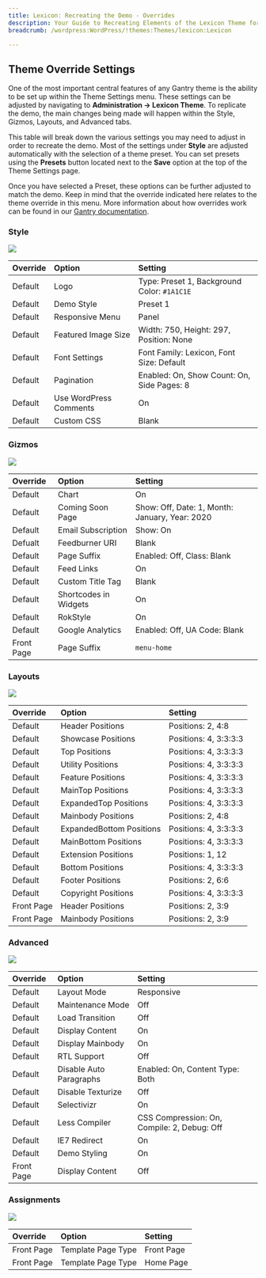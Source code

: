 ```yaml
---
title: Lexicon: Recreating the Demo - Overrides
description: Your Guide to Recreating Elements of the Lexicon Theme for WordPress
breadcrumb: /wordpress:WordPress/!themes:Themes/lexicon:Lexicon

---
```


Theme Override Settings
-----

One of the most important central features of any Gantry theme is the ability to be set up within the Theme Settings menu. These settings can be adjusted by navigating to **Administration -> Lexicon Theme**. To replicate the demo, the main changes being made will happen within the Style, Gizmos, Layouts, and Advanced tabs.

This table will break down the various settings you may need to adjust in order to recreate the demo. Most of the settings under **Style** are adjusted automatically with the selection of a theme preset. You can set presets using the **Presets** button located next to the **Save** option at the top of the Theme Settings page.

Once you have selected a Preset, these options can be further adjusted to match the demo. Keep in mind that the override indicated here relates to the theme override in this menu. More information about how overrides work can be found in our [Gantry documentation][override].

### Style

![][style]

| Override | Option                 | Setting                                     |
| :------- | :--------------------- | :-----------------------------------------  |
| Default  | Logo                   | Type: Preset 1, Background Color: `#1A1C1E` |
| Default  | Demo Style             | Preset 1                                    |
| Default  | Responsive Menu        | Panel                                       |
| Default  | Featured Image Size    | Width: 750, Height: 297, Position: None     |
| Default  | Font Settings          | Font Family: Lexicon, Font Size: Default    |
| Default  | Pagination             | Enabled: On, Show Count: On, Side Pages: 8  |
| Default  | Use WordPress Comments | On                                          |
| Default  | Custom CSS             | Blank                                       |

### Gizmos

![][gizmos]

| Override   | Option                | Setting                                        |
| :--------- | :-------------------- | :--------------------------------------------- |
| Default    | Chart                 | On                                             |
| Default    | Coming Soon Page      | Show: Off, Date: 1, Month: January, Year: 2020 |
| Default    | Email Subscription    | Show: On                                       |
| Defualt    | Feedburner URI        | Blank                                          |
| Default    | Page Suffix           | Enabled: Off, Class: Blank                     |
| Default    | Feed Links            | On                                             |
| Default    | Custom Title Tag      | Blank                                          |
| Default    | Shortcodes in Widgets | On                                             |
| Default    | RokStyle              | On                                             |
| Default    | Google Analytics      | Enabled: Off, UA Code: Blank                   |
| Front Page | Page Suffix           | `menu-home`                                    |

### Layouts

![][layouts]

| Override   | Option                   | Setting               |
| :-------   | :----------------------- | :-------------------- |
| Default    | Header Positions         | Positions: 2, 4:8     |
| Default    | Showcase Positions       | Positions: 4, 3:3:3:3 |
| Default    | Top Positions            | Positions: 4, 3:3:3:3 |
| Default    | Utility Positions        | Positions: 4, 3:3:3:3 |
| Default    | Feature Positions        | Positions: 4, 3:3:3:3 |
| Default    | MainTop Positions        | Positions: 4, 3:3:3:3 |
| Default    | ExpandedTop Positions    | Positions: 4, 3:3:3:3 |
| Default    | Mainbody Positions       | Positions: 2, 4:8     |
| Default    | ExpandedBottom Positions | Positions: 4, 3:3:3:3 |
| Default    | MainBottom Positions     | Positions: 4, 3:3:3:3 |
| Default    | Extension Positions      | Positions: 1, 12      |
| Default    | Bottom Positions         | Positions: 4, 3:3:3:3 |
| Default    | Footer Positions         | Positions: 2, 6:6     |
| Default    | Copyright Positions      | Positions: 4, 3:3:3:3 |
| Front Page | Header Positions         | Positions: 2, 3:9     |
| Front Page | Mainbody Positions       | Positions: 2, 3:9     |

### Advanced

![][advanced]

| Override   | Option                  | Setting                                     |
| :--------- | :---------------------- | :------------------------------------------ |
| Default    | Layout Mode             | Responsive                                  |
| Default    | Maintenance Mode        | Off                                         |
| Default    | Load Transition         | Off                                         |
| Default    | Display Content         | On                                          |
| Default    | Display Mainbody        | On                                          |
| Default    | RTL Support             | Off                                         |
| Default    | Disable Auto Paragraphs | Enabled: On, Content Type: Both             |
| Default    | Disable Texturize       | Off                                         |
| Default    | Selectivizr             | On                                          |
| Default    | Less Compiler           | CSS Compression: On, Compile: 2, Debug: Off |
| Default    | IE7 Redirect            | On                                          |
| Default    | Demo Styling            | On                                          |
| Front Page | Display Content         | Off                                         |

### Assignments

![][assignments]

| Override   | Option             | Setting    |  
| :--------- | :----------------- | :--------- |  
| Front Page | Template Page Type | Front Page |  
| Front Page | Template Page Type | Home Page  |  

[demo]: assets/lexicon2.jpeg
[menu]: ../../start/menu.md
[override]: http://gantry-framework.org/documentation/wordpress/configure/
[advanced]: assets/setadvanced.jpeg
[layouts]: assets/setlayouts.jpeg
[gizmos]: assets/setgizmos.jpeg
[assignments]: assets/setassignments.jpeg
[style]: assets/setstyle.jpeg
